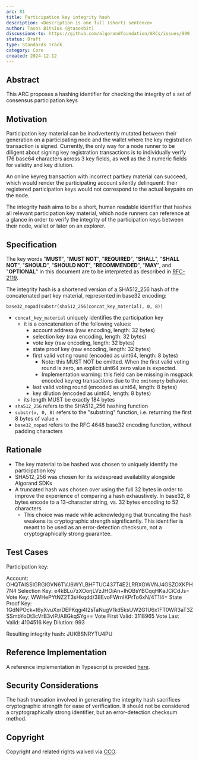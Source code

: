 ```yaml
---
arc: 81
title: Participation key integrity hash
description: <Description is one full (short) sentence>
author: Tasos Bitsios (@tasosbit)
discussions-to: https://github.com/algorandfoundation/ARCs/issues/999
status: Draft
type: Standards Track
category: Core
created: 2024-12-12
---
```


## Abstract

This ARC proposes a hashing identifier for checking the integrity of a set of consensus participation keys

## Motivation

Participation key material can be inadvertently mutated between their generation on a participating node and the wallet where the key registration transaction is signed. Currently, the only way for a node runner to be diligent about signing key registration transactions is to individually verify 176 base64 characters across 3 key fields, as well as the 3 numeric fields for validity and key dilution.

An online keyreg transaction with incorrect partkey material can succeed, which would render the participating account silently delinquent: their registered participation keys would not correspond to the actual keypairs on the node.

The integrity hash aims to be a short, human readable identifier that hashes all relevant participation key material, which node runners can reference at a glance in order to verify the integrity of the participation keys between their node, wallet or later on an explorer.

## Specification
The key words "**MUST**", "**MUST NOT**", "**REQUIRED**", "**SHALL**", "**SHALL NOT**", "**SHOULD**", "**SHOULD NOT**", "**RECOMMENDED**", "**MAY**", and "**OPTIONAL**" in this document are to be interpreted as described in <a href="https://www.ietf.org/rfc/rfc2119.txt">RFC-2119</a>.

The integrity hash is a shortened version of a SHA512_256 hash of the concatenated part key material, represented in base32 encoding:

`base32_nopad(substr(sha512_256(concat_key_material), 0, 8))`

- `concat_key_material` uniquely identifies the participation key
    - it is a concatenation of the following values:
        - account address (raw encoding, length: 32 bytes)
        - selection key (raw encoding, length: 32 bytes)
        - vote key (raw encoding, length: 32 bytes)
        - state proof key (raw encoding, length: 32 bytes)
        - first valid voting round (encoded as uint64, length: 8 bytes)
            - Note: this MUST NOT be omitted. When the first valid voting round is zero, an explicit uint64 zero value is expected.
            - Implementation warning: this field can be missing in msgpack encoded keyreg transactions due to the `omitempty` behavior.
        - last valid voting round (encoded as uint64, length: 8 bytes)
        - key dilution (encoded as uint64, length: 8 bytes)
    - its length MUST be exactly 184 bytes
- `sha512_256` refers to the SHA512_256 hashing function
- `substr(x, 0, 8)` refers to the "substring" function, i.e. returning the first 8 bytes of value `x`
- `base32_nopad` refers to the RFC 4648 base32 encoding function, without padding characters

## Rationale

- The key material to be hashed was chosen to uniquely identify the participation key
- SHA512_256 was chosen for its widespread availability alongside Algorand SDKs
- A truncated hash was chosen over using the full 32 bytes in order to improve the experience of comparing a hash exhaustively. In base32, 8 bytes encode to a 13-character string, vs. 32 bytes encoding to 52 characters.
    - This choice was made while acknowledging that truncating the hash weakens its cryptographic strength significantly. This identifier is meant to be used as an error-detection checksum, not a cryptographically strong guarantee.

## Test Cases

Participation key:

Account: OHQTAISSIGRGIGVN6TVJ6WYLBHFTUC437T4E2LRRXGWVNJ4GSZOXKPH7N4
Selection Key: e4kBLu7zXOorjLVzJHOiAn+IhOBsYBCqqHKaJCiCdJs=
Vote Key: WWHePYtNZ2T3sHkqdd/38EvoFWrnIKPrTo6xN/4T1l4=
State Proof Key: 1GdNPOck+t6yXvuXxrDEPKqgi4I2sTaNugV1kd5ksUW2G1U6x1FT0WR3aT3ZSSmbYoDt3cVrB3vIPJA8GkqSYg==
Vote First Valid: 3118965
Vote Last Valid: 4104516
Key Dilution: 993

Resulting integrity hash: JUKBSNRYTU4PU

## Reference Implementation

A reference implementation in Typescript is provided [here](../assets/arc-0081/src/index.ts).

## Security Considerations

The hash truncation involved in generating the integrity hash sacrifices cryptographic strength for ease of verification. It should not be considered a cryptographically strong identifier, but an error-detection checksum method.

## Copyright

Copyright and related rights waived via <a href="https://creativecommons.org/publicdomain/zero/1.0/">CCO</a>.
